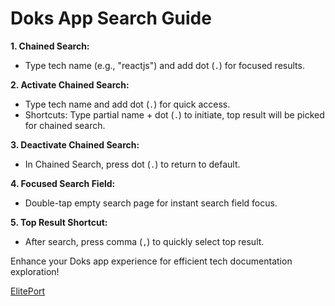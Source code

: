 # Doks App Search Guide

**1. Chained Search:**

- Type tech name (e.g., "reactjs") and add dot (`.`) for focused results.

**2. Activate Chained Search:**

- Type tech name and add dot (`.`) for quick access.
- Shortcuts: Type partial name + dot (`.`) to initiate, top result will be picked for chained search.

**3. Deactivate Chained Search:**

- In Chained Search, press dot (`.`) to return to default.

**4. Focused Search Field:**

- Double-tap empty search page for instant search field focus.

**5. Top Result Shortcut:**

- After search, press comma (`,`) to quickly select top result.

Enhance your Doks app experience for efficient tech documentation exploration!

[ElitePort](doks:elitePort)
